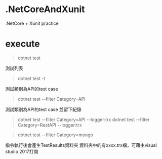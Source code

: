 # .NetCoreAndXunit
.NetCore + Xunit practice

# execute
> dotnet test

測試列表
> dotnet test -t

測試類別為API的test case
> dotnet test --filter Category=API


測試類別為API的test case 並留下紀錄
> dotnet test --filter Category=API --logger:trx
> dotnet test --filter Category=RestAPI --logger:trx


> dotnet test --filter Category=mongo


指令執行後會產生TestResults資料夾
資料夾中的有xxxx.trx檔，可藉由visual studio 2017打開